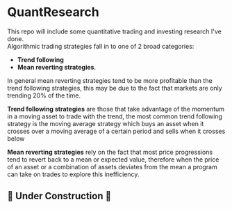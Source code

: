 # QuantResearch

This repo will include some quantitative trading and investing research I've done.  
Algorithmic trading strategies fall in to one of 2 broad categories:
- **Trend following**
- **Mean reverting strategies**.  

In general mean reverting strategies tend to be more profitable than the trend following strategies, this may be due to the 
fact that markets are only trending 20% of the time.  

**Trend following strategies** are those that take advantage of the momentum in a moving asset to trade with the trend, the most 
common trend following strategy is the moving average strategy which buys an asset when it crosses over a moving average of a 
certain period and sells when it crosses below

**Mean reverting strategies** rely on the fact that most price progressions tend to revert back to a mean or expected value, therefore
when the price of an asset or a combination of assets deviates from the mean a program can take on trades to explore this inefficiency.

## 🚧 Under Construction 🚧
